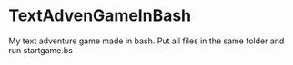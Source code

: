 # TextAdvenGameInBash
My text adventure game made in bash.
Put all files in the same folder and run startgame.bs
